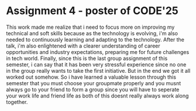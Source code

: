 # Assignment 4 - poster of CODE'25

This work made me realize that i need to focus more on improving my technical and soft skills because as the technology is evolving, i'm also needed to continuously learning and adapting to the technology.
After the talk, i'm also enlightened with a clearer understanding of career opportunities and industry expectations, preparing me for future challenges in tech world. Finally, since this is the last group assignment of this semester, i can say that it has been very stressful experience since no one in the group really wants to take the first initiative. But in the end we got it all worked out somehow. So i have learned a valuable lesson through this semester that you must choose your groupmate properly and you musnt always go to your friend to form a group since you will have to seperate your work life and friend life as both of this doesnt really always work along together. 
